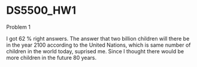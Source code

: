 # DS5500_HW1
Problem 1

I got 62 % right answers. The answer that two billion children will there be in the year 2100 according to the United Nations, which is same number of children in the world today, suprised me. Since I thought there would be more children in the future 80 years.
